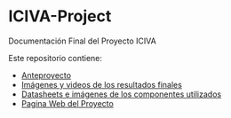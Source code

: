 # ICIVA-Project
Documentación Final del Proyecto ICIVA

Este repositorio contiene:
* [Anteproyecto](https://github.com/Lujano/PointCloudLM/wiki)
* [Imágenes y videos de los resultados finales](https://github.com/Robot-ICIVA/ICIVA-Software/tree/master/Resultados)
* [Datasheets e imágenes de los componentes utilizados](https://github.com/Robot-ICIVA/ICIVA-Project/tree/master/Robot)
* [Pagina Web del Proyecto](https://github.com/Robot-ICIVA/ICIVA-Project/wiki)
